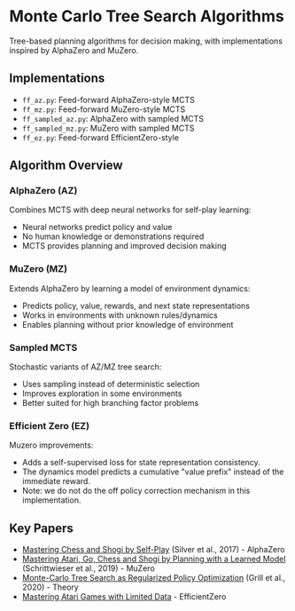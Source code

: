 # Monte Carlo Tree Search Algorithms

Tree-based planning algorithms for decision making, with implementations inspired by AlphaZero and MuZero.

## Implementations
- `ff_az.py`: Feed-forward AlphaZero-style MCTS
- `ff_mz.py`: Feed-forward MuZero-style MCTS
- `ff_sampled_az.py`: AlphaZero with sampled MCTS
- `ff_sampled_mz.py`: MuZero with sampled MCTS
- `ff_ez.py`: Feed-forward EfficientZero-style

## Algorithm Overview

### AlphaZero (AZ)
Combines MCTS with deep neural networks for self-play learning:
- Neural networks predict policy and value
- No human knowledge or demonstrations required
- MCTS provides planning and improved decision making

### MuZero (MZ)
Extends AlphaZero by learning a model of environment dynamics:
- Predicts policy, value, rewards, and next state representations
- Works in environments with unknown rules/dynamics
- Enables planning without prior knowledge of environment

### Sampled MCTS
Stochastic variants of AZ/MZ tree search:
- Uses sampling instead of deterministic selection
- Improves exploration in some environments
- Better suited for high branching factor problems

### Efficient Zero (EZ)
Muzero improvements:
- Adds a self-supervised loss for state representation consistency.
- The dynamics model predicts a cumulative "value prefix" instead of the immediate reward.
- Note: we do not do the off policy correction mechanism in this implementation.

## Key Papers
- [Mastering Chess and Shogi by Self-Play](https://arxiv.org/abs/1712.01815) (Silver et al., 2017) - AlphaZero
- [Mastering Atari, Go, Chess and Shogi by Planning with a Learned Model](https://arxiv.org/abs/1911.08265) (Schrittwieser et al., 2019) - MuZero
- [Monte-Carlo Tree Search as Regularized Policy Optimization](https://arxiv.org/abs/2007.12509) (Grill et al., 2020) - Theory
- [Mastering Atari Games with Limited Data](https://arxiv.org/pdf/2111.00210) - EfficientZero
